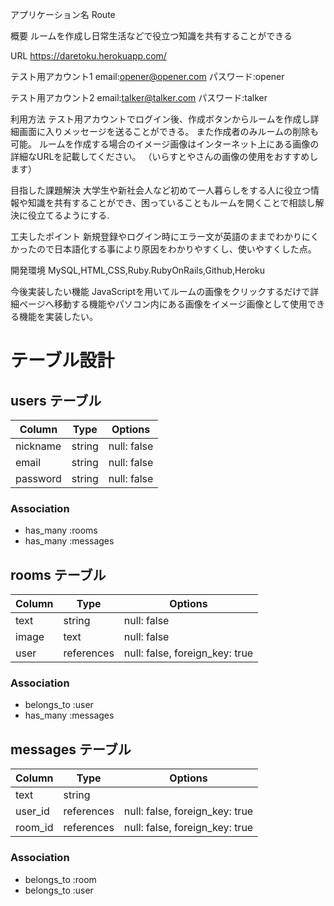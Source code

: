 アプリケーション名
Route

概要
ルームを作成し日常生活などで役立つ知識を共有することができる

URL
https://daretoku.herokuapp.com/

テスト用アカウント1
email:opener@opener.com
パスワード:opener

テスト用アカウント2
email:talker@talker.com
パスワード:talker

利用方法
テスト用アカウントでログイン後、作成ボタンからルームを作成し詳細画面に入りメッセージを送ることができる。
また作成者のみルームの削除も可能。
ルームを作成する場合のイメージ画像はインターネット上にある画像の詳細なURLを記載してください。
（いらすとやさんの画像の使用をおすすめします）

目指した課題解決
大学生や新社会人など初めて一人暮らしをする人に役立つ情報や知識を共有することができ、困っていることもルームを開くことで相談し解決に役立てるようにする.

工夫したポイント
新規登録やログイン時にエラー文が英語のままでわかりにくかったので日本語化する事により原因をわかりやすくし、使いやすくした点。

開発環境
MySQL,HTML,CSS,Ruby.RubyOnRails,Github,Heroku

今後実装したい機能
JavaScriptを用いてルームの画像をクリックするだけで詳細ページへ移動する機能やパソコン内にある画像をイメージ画像として使用できる機能を実装したい。



# テーブル設計

## users テーブル

| Column   | Type   | Options     |
| -------- | ------ | ----------- |
| nickname | string | null: false |
| email    | string | null: false |
| password | string | null: false |

### Association
- has_many :rooms
- has_many :messages

## rooms テーブル

| Column | Type   | Options     |
| ------ | ------ | ----------- |
| text   | string | null: false | 
| image  | text   | null: false | 
| user   | references | null: false, foreign_key: true |

### Association
- belongs_to :user
- has_many :messages

## messages テーブル

| Column  | Type       | Options                        |
| ------- | ---------- | ------------------------------ |
| text    | string     |
| user_id | references | null: false, foreign_key: true |
| room_id | references | null: false, foreign_key: true |

### Association

- belongs_to :room
- belongs_to :user